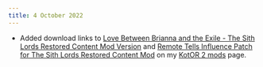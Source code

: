 ```yaml
---
title: 4 October 2022
---
```


* Added download links to [Love Between Brianna and the Exile - The Sith Lords Restored Content Mod Version](https://www.dropbox.com/s/ilntlihyaabthzg/Love%20Between%20Brianna%20And%20The%20Exile%20-%20TSLRCM%20version.zip?dl=0) and [Remote Tells Influence Patch for The Sith Lords Restored Content Mod](https://www.dropbox.com/s/af3h6y793f3zjxq/Remote%20Tells%20Influence%20Patch%20for%20TSLRCM.zip?dl=0) on my [KotOR 2 mods](/projects/kotor2mods) page.